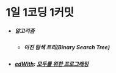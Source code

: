 # 1일 1코딩 1커밋
<ul>
  <li>
    <h5>
    알고리즘
    </h5>  
    <ul>
      <li>
        <h5>
        이진 탐색 트리(Binary Search Tree)
        </h5>
      </li>
    </ul>
  </li>
    <li>
    <h5>
      <a href ="https://www.edwith.org/pythonforeverybody/joinLectures/12597">edWith</a>: <a href ="https://github.com/jysaa5/VioletCheese_Study_Python/tree/master/Basic">모두를 위한 프로그래밍</a>
    </h5>  
  </li>
</ul>
